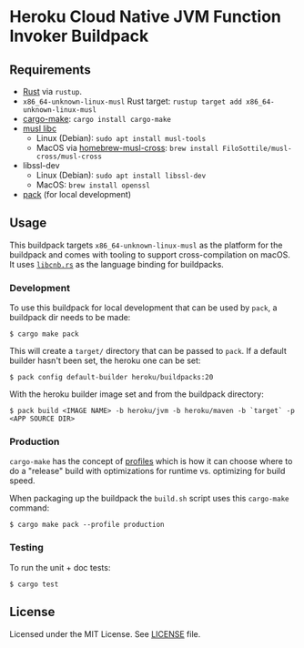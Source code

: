 # Heroku Cloud Native JVM Function Invoker Buildpack

## Requirements
* [Rust](https://www.rust-lang.org/tools/install) via `rustup`.
* `x86_64-unknown-linux-musl` Rust target: `rustup target add x86_64-unknown-linux-musl`
* [cargo-make](https://crates.io/crates/cargo-make): `cargo install cargo-make`
* [musl libc](https://www.musl-libc.org/)
  * Linux (Debian): `sudo apt install musl-tools`
  * MacOS via [homebrew-musl-cross](https://github.com/FiloSottile/homebrew-musl-cross): `brew install FiloSottile/musl-cross/musl-cross`
* libssl-dev
  * Linux (Debian): `sudo apt install libssl-dev`
  * MacOS: `brew install openssl`
* [pack](https://buildpacks.io/docs/tools/pack/) (for local development)

## Usage
This buildpack targets `x86_64-unknown-linux-musl` as the platform for the buildpack and comes with tooling to support cross-compilation on macOS. It uses [`libcnb.rs`](https://github.com/Malax/libcnb.rs) as the language binding for buildpacks.

### Development
To use this buildpack for local development that can be used by `pack`, a buildpack dir needs to be made:

```
$ cargo make pack
```

This will create a `target/` directory that can be passed to `pack`. If a default builder hasn't been set, the heroku one can be set:

```
$ pack config default-builder heroku/buildpacks:20
```

With the heroku builder image set and from the buildpack directory:

```
$ pack build <IMAGE NAME> -b heroku/jvm -b heroku/maven -b `target` -p <APP SOURCE DIR>
```

### Production
`cargo-make` has the concept of [profiles](https://sagiegurari.github.io/cargo-make/#usage-workspace-profiles) which is how it can choose where to do a "release" build with optimizations for runtime vs. optimizing for build speed.

When packaging up the buildpack the `build.sh` script uses this `cargo-make` command:

```
$ cargo make pack --profile production
```

### Testing
To run the unit + doc tests:
```
$ cargo test
```

## License
Licensed under the MIT License. See [LICENSE](../../LICENSE) file.

